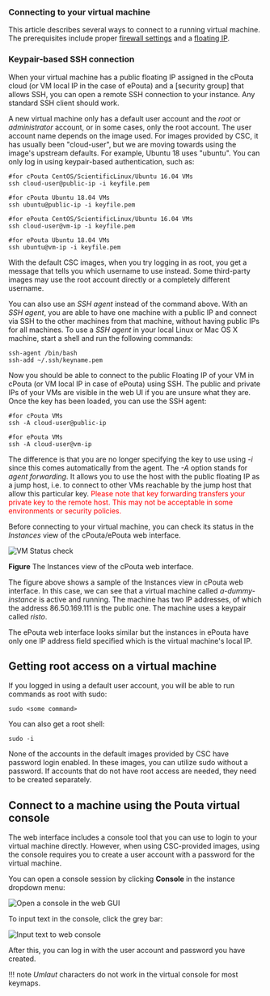 ### Connecting to your virtual machine

This article describes several ways to connect to a running virtual machine.
The prerequisites include proper [firewall settings](../launch-vm-from-web-gui/#firewalls-and-security-groups)
and a [floating IP](../launch-vm-from-web-gui/#adding-a-public-ip-for-the-machine-in-cpouta).

### Keypair-based SSH connection

When your virtual machine has a public floating IP assigned in the cPouta
cloud (or VM local IP in the case of ePouta) and a [security group] that
allows SSH, you can open a remote SSH connection to your
instance. Any standard SSH client should work.

A new virtual machine only has a default user account and the
*root* or *administrator* account, or in some cases, only the root
account. The user account name depends on the image used. For images
provided by CSC, it has usually been "cloud-user", but we are moving
towards using the image's upstream defaults. For example, Ubuntu 18 uses
"ubuntu". You can only log in using keypair-based authentication, such
as:

    #for cPouta CentOS/ScientificLinux/Ubuntu 16.04 VMs
    ssh cloud-user@public-ip -i keyfile.pem

    #for cPouta Ubuntu 18.04 VMs
    ssh ubuntu@public-ip -i keyfile.pem

    #for ePouta CentOS/ScientificLinux/Ubuntu 16.04 VMs
    ssh cloud-user@vm-ip -i keyfile.pem

    #for ePouta Ubuntu 18.04 VMs
    ssh ubuntu@vm-ip -i keyfile.pem

With the default CSC images, when you try logging in as root, you 
get a message that tells you which username to use instead. Some third-party 
images may use the root account directly or a completely
different username.

You can also use an *SSH agent* instead of the command above. With an
*SSH agent*, you are able to have one machine with a public IP
and connect via SSH to the other machines from that machine, without
having public IPs for all machines. To use a *SSH agent* in your
local Linux or Mac OS X machine, start a shell and run the following commands:

    ssh-agent /bin/bash
    ssh-add ~/.ssh/keyname.pem

Now you should be able to connect to the public Floating IP
of your VM in cPouta (or VM local IP in case of ePouta) using SSH. The public 
and private IPs of your VMs are visible in the web UI if you are unsure
what they are. Once the key has been loaded, you can use the SSH agent: 

    #for cPouta VMs
    ssh -A cloud-user@public-ip

    #for ePouta VMs
    ssh -A cloud-user@vm-ip

The difference is that you are no longer specifying the key to use
using *-i* since this comes automatically from the agent. The *-A*
option stands for *agent forwarding*. It allows you to use the host
with the public floating IP as a jump host, i.e. to connect to other VMs
reachable by the jump host that allow this particular key. <span
style="color:#FF0000;">Please note that key forwarding transfers your
private key to the remote host. This may not be acceptable in some
environments or security policies.</span>

Before connecting to your virtual  machine, you can check its status
in the *Instances* view of the cPouta/ePouta web interface.

![VM Status check](/img/Screenshot-Instances+view+-+OpenStack+Dashboard+-+Chromium.png)

**Figure** The Instances view of the cPouta web interface.

The figure above shows a sample of the Instances view in cPouta web
interface. In this case, we can see that a virtual machine called
*a-dummy-instance* is active and running. The machine has two IP
addresses, of which the address 86.50.169.111 is the public one. The
machine uses a keypair called *risto*.

The ePouta web interface looks similar but the instances in ePouta have only
one IP address field specified which is the virtual machine's local IP.

## Getting root access on a virtual machine

If you logged in using a default user account, you will be able to run
commands as root with sudo:

    sudo <some command>

You can also get a root shell:

    sudo -i

None of the accounts in the default images provided by CSC have
password login enabled. In these images, you can utilize sudo without
a password. If accounts that do not have root access are needed,
they need to be created separately.

## Connect to a machine using the Pouta virtual console

The web interface includes a console tool that you can use to login to
your virtual machine directly. However, when using CSC-provided
images, using the console requires you to create a user account with a
password for the virtual machine.

You can open a console session by clicking **Console** in the
instance dropdown menu:

![Open a console in the web GUI](/img/console-button-horizon.png)

To input text in the console, click the grey bar:

![Input text to web console](/img/Screenshot-Instance+Details+-+OpenStack+Dashboard+-+Chromium-1.png)

After this, you can log in with the user account and password you have
created.

!!! note
    *Umlaut* characters do not work in the virtual console for most keymaps.

